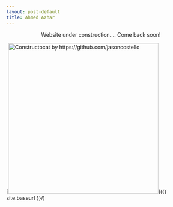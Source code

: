 ```yaml
---
layout: post-default
title: Ahmed Azhar
---
```


<p style="text-align: center">Website under construction.... Come back soon!</a></p>

[<img src="{{ site.baseurl }}/images/404.jpg" alt="Constructocat by https://github.com/jasoncostello" style="width: 400px;"/>]({{ site.baseurl }}/)
